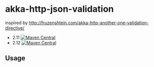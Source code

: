 akka-http-json-validation 
==========================

inspired by http://fruzenshtein.com/akka-http-another-one-validation-directive/

- 2.11 [![Maven Central](https://maven-badges.herokuapp.com/maven-central/com.github.uryyyyyyy/akka-http-json-validation_2.11/badge.svg)](https://maven-badges.herokuapp.com/maven-central/com.github.uryyyyyyy/akka-http-json-validation_2.11)
- 2.12 [![Maven Central](https://maven-badges.herokuapp.com/maven-central/com.github.uryyyyyyy/akka-http-json-validation_2.12/badge.svg)](https://maven-badges.herokuapp.com/maven-central/com.github.uryyyyyyy/akka-http-json-validation_2.12)

## Usage

```scala

```

